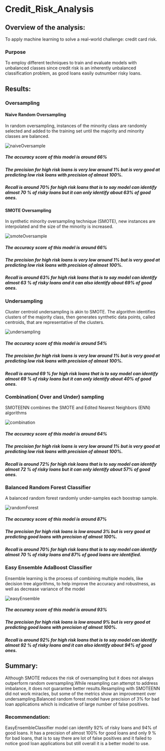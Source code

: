 # Credit_Risk_Analysis
## Overview of the analysis: 
To apply machine learning to solve a real-world challenge: credit card risk.
### Purpose
To employ different techniques to train and evaluate models with unbalanced classes since credit risk is an inherently unbalanced classification problem, as good loans easily outnumber risky loans.

## Results:

### Oversampling

#### Naive Random Oversampling

In random oversampling, instances of the minority class are randomly selected and added to the training set until the majority and minority classes are balanced.

![naiveOversample](https://user-images.githubusercontent.com/84524153/135724813-16cd8a87-026e-4e37-bb8a-581a87c0a24d.png)

##### The accuracy score of this model is  around 66% 

##### The precision for high risk loans is very low around 1% but is very good at predicting low risk loans with precision of almost 100%.
##### Recall is around 70% for high risk loans that is to say model can identify almost 70 % of risky loans but it can only identify about 63% of good ones.

#### SMOTE Oversampling

In synthetic minority oversampling technique (SMOTE), new instances are interpolated and the size of the minority is increased.

![smoteOversample](https://user-images.githubusercontent.com/84524153/135724820-41969276-5665-413e-9d01-edc93c88ede1.png)

##### The accuracy score of this model is  around 66% 

##### The precision for high risk loans is very low around 1% but is very good at predicting low risk loans with precision of almost 100%.
##### Recall is around 63% for high risk loans that is to say model can identify almost 63 % of risky loans and it can also identify about 69% of good ones.


### Undersampling

Cluster centroid undersampling is akin to SMOTE. The algorithm identifies clusters of the majority class, then generates synthetic data points, called centroids, that are representative of the clusters.

![undersampling](https://user-images.githubusercontent.com/84524153/135724851-2c4c82d0-23f7-4a4f-b6b8-b777ce5964eb.png)

##### The accuracy score of this model is around 54% 

##### The precision for high risk loans is very low around 1% but is very good at predicting low risk loans with precision of almost 100%.
##### Recall is around 69 % for high risk loans that is to say model can identify almost 69 % of risky loans but it can only identify about 40% of good ones.

### Combination( Over and Under) sampling

SMOTEENN combines the SMOTE and Edited Nearest Neighbors (ENN) algorithms

![combination](https://user-images.githubusercontent.com/84524153/135724857-c2691487-ff24-4604-af70-874ac0f2813c.png)

##### The accuracy score of this model is  around 64% 

##### The precision for high risk loans is very low around 1% but is very good at predicting low risk loans with precision of almost 100%.
##### Recall is around 72% for high risk loans that is to say model can identify almost 72 % of risky loans but it can only identify about 57% of good ones.

### Balanced Random Forest Classifier

A balanced random forest randomly under-samples each boostrap sample.

![randomForest](https://user-images.githubusercontent.com/84524153/135724865-67ec8b0c-e386-45c9-9877-4afeec1e69b4.png)

##### The accuracy score of this model is  around 87% 

##### The precision for high risk loans is  low around 3% but is very good at predicting good loans with precision of almost 100%.
##### Recall is around 70% for high risk loans that is to say model can identify almost 70 % of risky loans and 87% of good loans are identified.

### Easy Ensemble AdaBoost Classifier

Ensemble learning is the process of combining multiple models, like decision tree algorithms, to help improve the accuracy and robustness, as well as decrease variance of the model

![easyEnsemble](https://user-images.githubusercontent.com/84524153/135724871-b5d2f404-d6a1-40b6-b431-5f494100f0b0.png)

##### The accuracy score of this model is  around 93% 

##### The precision for high risk loans is low around 9% but is very good at predicting good loans with precision of almost 100%.
##### Recall is around 92% for high risk loans that is to say model can identify almost 92 % of risky loans and  it can also identify about 94% of good ones.


## Summary: 
Although SMOTE reduces the risk of oversampling but it does not always outperform random oversampling.While resampling can attempt to address imbalance, it does not guarantee better results.Resampling with SMOTEENN did not work miracles, but some of the metrics show an improvement over undersampling.Balanced random forest model have precision of 3% for bad loan applications which is indicative of large number of false positives.

### Recommendation:
EasyEnsembleClassifier model  can identify 92% of risky loans and 94% of good loans. It has a precision of almost 100% for good loans and only 9 % for bad loans, that is to say there are lot of false positives and it failed to notice good loan applications but still overall it is a better model to use.
